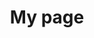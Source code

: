 ---
# Page title
title: My page
# Page type - we want a landing page (such as a homepage)
type: landing

# Your landing page sections - add as many different content blocks as you like
sections:
  - block:
    background:
      image:
        filename: ai.jpg
        color: '#000'
        position: center

  - block: markdown
    id: section-1
    content:
      subtitle: A subtitle
      text: Add any **markdown** formatted content here - text, images, videos, galleries - and even HTML code!
  - block: markdown
    id: section-2
    content:
      title: Section 2
      subtitle: A subtitle
      text: Add your Section 2 content here...
  - block: markdown
    id: section-2
    content:
      title: Section 2
      subtitle: A subtitle
      text: Add your Section 2 content here...
---